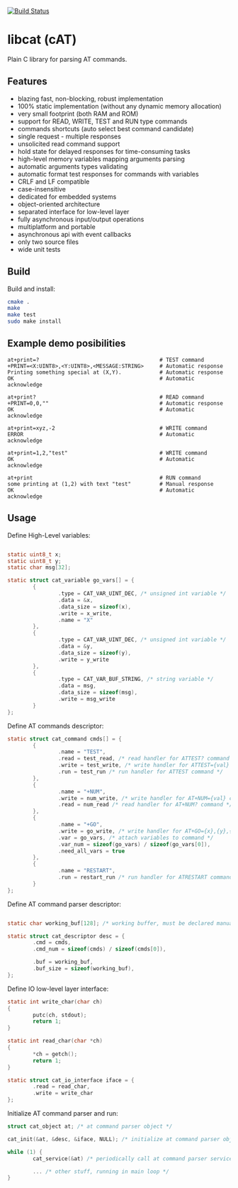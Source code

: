 [![Build Status](https://travis-ci.org/marcinbor85/cat.svg?branch=master)](https://travis-ci.org/marcinbor85/cat)
# libcat (cAT)
Plain C library for parsing AT commands.

## Features
* blazing fast, non-blocking, robust implementation
* 100% static implementation (without any dynamic memory allocation)
* very small footprint (both RAM and ROM)
* support for READ, WRITE, TEST and RUN type commands
* commands shortcuts (auto select best command candidate)
* single request - multiple responses
* unsolicited read command support
* hold state for delayed responses for time-consuming tasks
* high-level memory variables mapping arguments parsing
* automatic arguments types validating
* automatic format test responses for commands with variables
* CRLF and LF compatible
* case-insensitive
* dedicated for embedded systems
* object-oriented architecture
* separated interface for low-level layer
* fully asynchronous input/output operations
* multiplatform and portable
* asynchronous api with event callbacks
* only two source files
* wide unit tests

## Build

Build and install:

```sh
cmake .
make
make test
sudo make install
```

## Example demo posibilities

```console
at+print=?                                      # TEST command
+PRINT=<X:UINT8>,<Y:UINT8>,<MESSAGE:STRING>     # Automatic response
Printing something special at (X,Y).            # Automatic response
OK                                              # Automatic acknowledge

at+print?                                       # READ command
+PRINT=0,0,""                                   # Automatic response
OK                                              # Automatic acknowledge

at+print=xyz,-2                                 # WRITE command
ERROR                                           # Automatic acknowledge

at+print=1,2,"test"                             # WRITE command
OK                                              # Automatic acknowledge

at+print                                        # RUN command
some printing at (1,2) with text "test"         # Manual response
OK                                              # Automatic acknowledge
```

## Usage

Define High-Level variables:

```c

static uint8_t x;
static uint8_t y;
static char msg[32];

static struct cat_variable go_vars[] = {
        {
                .type = CAT_VAR_UINT_DEC, /* unsigned int variable */
                .data = &x,
                .data_size = sizeof(x),
                .write = x_write,
                .name = "X"
        },
        {
                .type = CAT_VAR_UINT_DEC, /* unsigned int variable */
                .data = &y,
                .data_size = sizeof(y),
                .write = y_write
        },
        {
                .type = CAT_VAR_BUF_STRING, /* string variable */
                .data = msg,
                .data_size = sizeof(msg),
                .write = msg_write
        }
};
```

Define AT commands descriptor:

```c
static struct cat_command cmds[] = {
        {
                .name = "TEST",
                .read = test_read, /* read handler for ATTEST? command */
                .write = test_write, /* write handler for ATTEST={val} command */
                .run = test_run /* run handler for ATTEST command */
        },
        {
                .name = "+NUM",
                .write = num_write, /* write handler for AT+NUM={val} command */
                .read = num_read /* read handler for AT+NUM? command */
        },
        {
                .name = "+GO",
                .write = go_write, /* write handler for AT+GO={x},{y},{msg} command */
                .var = go_vars, /* attach variables to command */
                .var_num = sizeof(go_vars) / sizeof(go_vars[0]),
                .need_all_vars = true
        },
        {
                .name = "RESTART",
                .run = restart_run /* run handler for ATRESTART command */
        }
};
```

Define AT command parser descriptor:

```c

static char working_buf[128]; /* working buffer, must be declared manually */

static struct cat_descriptor desc = {
        .cmd = cmds,
        .cmd_num = sizeof(cmds) / sizeof(cmds[0]),

        .buf = working_buf,
        .buf_size = sizeof(working_buf),
};
```

Define IO low-level layer interface:

```c
static int write_char(char ch)
{
        putc(ch, stdout);
        return 1;
}

static int read_char(char *ch)
{
        *ch = getch();
        return 1;
}

static struct cat_io_interface iface = {
        .read = read_char,
        .write = write_char
};
```

Initialize AT command parser and run:

```c
struct cat_object at; /* at command parser object */

cat_init(&at, &desc, &iface, NULL); /* initialize at command parser object */

while (1) {
        cat_service(&at) /* periodically call at command parser service */

        ... /* other stuff, running in main loop */
}

```